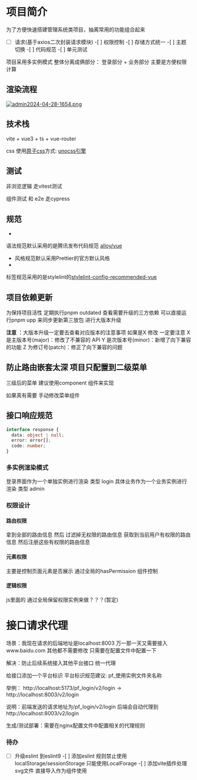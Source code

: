 # 项目简介

为了方便快速搭建管理系统类项目，抽离常用的功能组合起来

-[ ] 请求(基于axios二次封装请求模块) -[ ] 权限控制 -[ ] 存储方式统一 -[ ] 主题切换 -[ ] 代码规范 -[ ] 单元测试

项目采用多实例模式 整体分离成俩部分： 登录部分 + 业务部分 主要是方便权限计算

## 渲染流程

[![admin2024-04-28-1654.png](https://i.postimg.cc/XqVCc7Gb/admin2024-04-28-1654.png)](https://i.postimg.cc/XqVCc7Gb/admin2024-04-28-1654.png)

## 技术栈

vite + vue3 + ts + vue-router

css 使用[原子css](https://antfu.me/posts/reimagine-atomic-css-zh)方式: [unocss引擎](https://github.com/unocss/unocss)

## 测试

非浏览逻辑 走vitest测试

组件测试 和 e2e 走cypress

## 规范

-

语法规范默认采用的是腾讯发布代码规范 [alloy/vue](https://github.com/AlloyTeam/eslint-config-alloy/blob/master/README.zh-CN.md)

- 风格规范默认采用Prettier的官方默认风格
-

标签规范采用的是stylelint的[stylelint-config-recommended-vue](https://github.com/ota-meshi/stylelint-config-recommended-vue)

## 项目依赖更新

为保持项目活性 定期执行pnpm outdated 查看需要升级的三方依赖
可以直接运行pnpm upp 来同步更新第三放包 进行大版本升级

**注意**
：大版本升级一定要去查看对应版本的注意事项
如果是X 修改 一定要注意
X 是主版本号(major)：修改了不兼容的 API
Y 是次版本号(minor)：新增了向下兼容的功能
Z 为修订号(patch)：修正了向下兼容的问题

## 防止路由嵌套太深 项目只配置到二级菜单

三级后的菜单 建议使用component 组件来实现

如果真有需要 手动修改菜单组件

## 接口响应规范

```typescript
interface response {
  data: object | null;
  error: error[];
  code: number;
}
```

### 多实例渲染模式

登录界面作为一个单独实例进行渲染 类型 login
具体业务作为一个业务实例进行渲染 类型 admin

### 权限设计

#### 路由权限

拿到全部的路由信息 然后 过滤掉无权限的路由信息 获取到当前用户有权限的路由信息 然后注册这些有权限的路由信息

#### 元素权限

主要是控制页面元素是否展示
通过全局的hasPermission 组件控制

#### 逻辑权限

js里面的 通过全局保留权限实例来做？？？(暂定)

# 接口请求代理

场景：我现在请求的后端地址是localhost:8003 万一那一天又需要接入www.baidu.com
其他都不需要修改 只需要在配置文件中配置一下

解决：防止后续系统接入其他平台接口 统一代理

给接口添加一个平台标识
平台标识规范建议: pf\_使用实例文件夹名称

举例：
http://localhost:5173/pf_login/v2/login -> http://localhost:8003/v2/login

说明：前端发送的请求地址为/pf_login/v2/login 后端会自动代理到http://localhost:8003/v2/login

生成/测试部署：需要在nginx配置文件中配置相关的代理规则

### 待办

-[ ] 升级eslint 到eslint9 -[ ] 添加eslint 规则禁止使用localStorage/sessionStorage 只能使用LocalForage -[ ] 添加vite插件处理svg文件 直接导入作为组件使用
